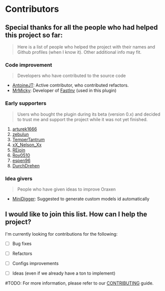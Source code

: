 # Contributors

## Special thanks for all the people who had helped this project so far:

> Here is a list of people who helped the project with their names and Github profiles (when I know it).  Other additional info may fit.

### Code improvement
> Developers who have contributed to the source code
* [AntoineJT](https://github.com/AntoineJT): Active contributor, who contributed refactors.
* [MrMicky](https://github.com/MrMicky-FR): Developer of [FastInv](https://github.com/MrMicky-FR/FastInv) (used in this plugin)

### Early supporters
> Users who bought the plugin during its beta (version 0.x) and decided to trust me and support the project while it was not yet finished.
1. [arturek1666](https://www.spigotmc.org/members/arturek1666.172791/)
2. [zebulun](https://www.spigotmc.org/members/zebulun.298908/)
3. [TemperTantrum](https://www.spigotmc.org/members/tempertantrum.66354/)
4. [xX_Nelson_Xx](https://www.spigotmc.org/members/xx_nelson_xx.153894/)
5. [REjoin](https://www.spigotmc.org/members/rejoin.666599/)
6. [Roy0510](https://www.spigotmc.org/members/roy0510.139065/)
7. [espen96](https://www.spigotmc.org/members/espen96.56603/)
8. [DurchDrehen](https://www.spigotmc.org/members/durchdrehen.267467/)

### Idea givers
> People who have given ideas to improve Oraxen
* [MiniDigger](https://www.spigotmc.org/members/minidigger.6039/): Suggested to generate custom models id automatically

## I would like to join this list. How can I help the project?

I'm currently looking for contributions for the following:

- [ ] Bug fixes
- [ ] Refactors
- [ ] Configs improvements
- [ ] Ideas (even if we already have a ton to implement)


#TODO: For more information, please refer to our [CONTRIBUTING](CONTRIBUTING.md) guide.

